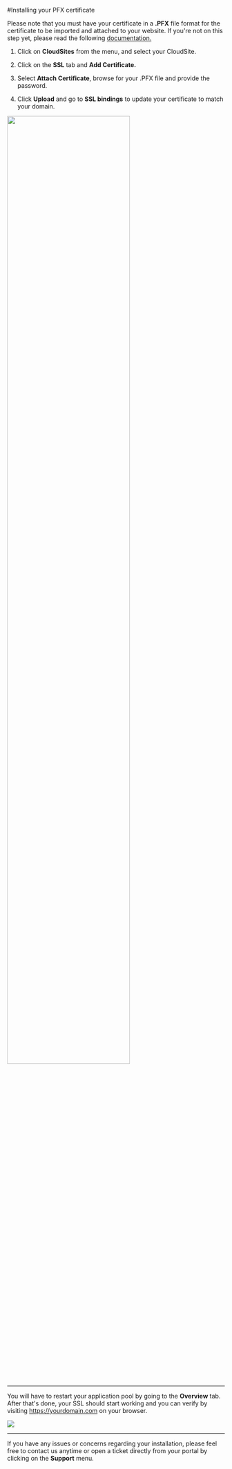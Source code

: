 #Installing your PFX certificate

Please note that you must have your certificate in a **.PFX** file format for the certificate to be imported and attached to your website. If you're not on this step yet, please read the following [documentation.](https://www.gearhost.com/documentation/SSL-installation-steps)

1. Click on **CloudSites** from the menu, and select your CloudSite.
 
3. Click on the **SSL** tab and  **Add Certificate.**

5. Select **Attach Certificate**, browse for your .PFX file and provide the password. 

6. Click **Upload** and go to **SSL bindings** to update your certificate to match your domain.


<img src="https://raw.githubusercontent.com/GearHost/docs/master/Images/csr3.png" width="75%" />

----------


You will have to restart your application pool by going to the **Overview** tab. After that's done, your SSL should start working and you can verify by visiting https://yourdomain.com on your browser.

<img src="https://raw.githubusercontent.com/GearHost/docs/master/Images/csr4.png" /> 


----------
If you have any issues or concerns regarding your installation, please feel free to contact us anytime or open a ticket directly from your portal by clicking on the **Support** menu. 